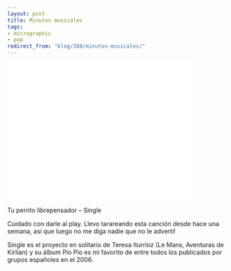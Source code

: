 ```yaml
---
layout: post
title: Minutos musicales
tags:
- micrographic
- pop
redirect_from: "blog/388/minutos-musicales/"
---
```

<div class="embed">
  <iframe width="420" height="315" src="//www.youtube.com/embed/l3FLEM1Uwzo" frameborder="0" allowfullscreen></iframe>
</div>

Tu perrito librepensador – Single

Cuidado con darle al play. Llevo tarareando esta canción desde hace una semana, así que luego no me diga nadie que no le advertí!

Single es el proyecto en solitario de Teresa Iturrioz (Le Mans, Aventuras de Kirlian) y su álbum Pío Pío es mi favorito de entre todos los publicados por grupos españoles en el 2006.
